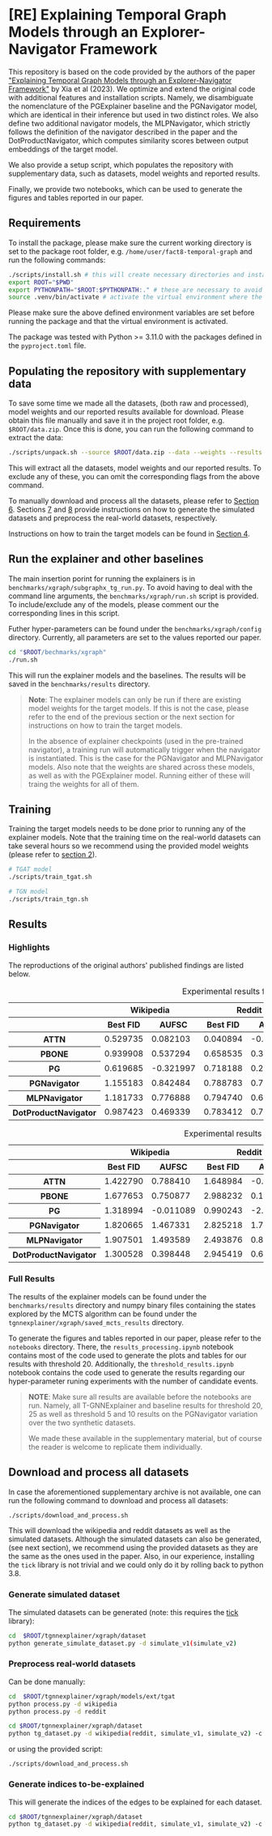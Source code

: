 # [RE] Explaining Temporal Graph Models through an Explorer-Navigator Framework

This repository is based on the code provided by the authors of the paper ["Explaining Temporal Graph Models through an Explorer-Navigator Framework"](https://openreview.net/forum?id=BR_ZhvcYbGJ) by Xia et al (2023). We optimize and extend the original code with additional features and installation scripts. Namely, we disambiguate the nomenclature of the PGExplainer baseline and the PGNavigator model, which are identical in their inference but used in two distinct roles. We also define two additional navigator models, the MLPNavigator, which strictly follows the definition of the navigator described in the paper and the DotProductNavigator, which computes similarity scores between output embeddings of the target model. 

We also provide a setup script, which populates the repository with supplementary data, such as datasets, model weights and reported results. 

Finally, we provide two notebooks, which can be used to generate the figures and tables reported in our paper.

## Requirements

To install the package, please make sure the current working directory is set to the package root folder, e.g. `/home/user/fact8-temporal-graph` and run the following commands:

```Bash
./scripts/install.sh # this will create necessary directories and install the package
export ROOT="$PWD"
export PYTHONPATH="$ROOT:$PYTHONPATH:." # these are necessary to avoid pathing issues
source .venv/bin/activate # activate the virtual environment where the package is installed
```

Please make sure the above defined environment variables are set before running the package and that the virtual environment is activated. 

The package was tested with Python >= 3.11.0 with the packages defined in the `pyproject.toml` file.

## Populating the repository with supplementary data

To save some time we made all the datasets, (both raw and processed), model weights and our reported results available for download. Please obtain this file manually and save it in the project root folder, e.g. `$ROOT/data.zip`. Once this is done, you can run the following command to extract the data:

```Bash
./scripts/unpack.sh --source $ROOT/data.zip --data --weights --results
```

This will extract all the datasets, model weights and our reported results. To exclude any of these, you can omit the corresponding flags from the above command.

To manually download and process all the datasets, please refer to [Section 6](#download-and-process-all-datasets). Sections [7](#generate-simulated-dataset) and [8](#preprocess-real-world-datasets) provide instructions on how to generate the simulated datasets and preprocess the real-world datasets, respectively.

Instructions on how to train the target models can be found in [Section 4](#training).

## Run the explainer and other baselines


The main insertion porint for running the explainers is in `benchmarks/xgraph/subgraphx_tg_run.py`. To avoid having to deal with the command line arguments, the `benchmarks/xgraph/run.sh` script is provided. To include/exclude any of the models, please comment our the corresponding lines in this script.

Futher hyper-parameters can be found under the `benchmarks/xgraph/config` directory. Currently, all parameters are set to the values reported our paper.

```Bash
cd "$ROOT/bechmarks/xgraph"
./run.sh
```
This will run the explainer models and the baselines. The results will be saved in the `benchmarks/results` directory.

> **Note**: The explainer models can only be run if there are existing model weights for the target models. If this is not the case, please refer to the end of the previous section or the next section for instructions on how to train the target models.
>
> In the absence of explainer checkpoints (used in the pre-trained navigator), a training run will automatically trigger when the navigator is instantiated. This is the case for the PGNavigator and MLPNavigator models. Also note that the weights are shared across these models, as well as with the PGExplainer model. Running either of these will traing the weights for all of them.

## Training

Training the target models needs to be done prior to running any of the explainer models. Note that the training time on the real-world datasets can take several hours so we recommend using the provided model weights (please refer to [section 2](#populating-the-repository-with-supplementary-data)).

```Bash
# TGAT model
./scripts/train_tgat.sh

# TGN model
./scripts/train_tgn.sh
```

## Results

### Highlights

The reproductions of the original authors' published findings are listed below.

<style type="text/css">
</style>
<table id="T_0a118">
  <caption>Experimental results for TGAT model.</caption>
  <thead>
    <tr>
      <th class="index_name level0" ></th>
      <th id="T_0a118_level0_col0" class="col_heading level0 col0" colspan="2">Wikipedia</th>
      <th id="T_0a118_level0_col2" class="col_heading level0 col2" colspan="2">Reddit</th>
      <th id="T_0a118_level0_col4" class="col_heading level0 col4" colspan="2">Simulate V1</th>
      <th id="T_0a118_level0_col6" class="col_heading level0 col6" colspan="2">Simulate V2</th>
    </tr>
    <tr>
      <th class="index_name level1" ></th>
      <th id="T_0a118_level1_col0" class="col_heading level1 col0" >Best FID</th>
      <th id="T_0a118_level1_col1" class="col_heading level1 col1" >AUFSC</th>
      <th id="T_0a118_level1_col2" class="col_heading level1 col2" >Best FID</th>
      <th id="T_0a118_level1_col3" class="col_heading level1 col3" >AUFSC</th>
      <th id="T_0a118_level1_col4" class="col_heading level1 col4" >Best FID</th>
      <th id="T_0a118_level1_col5" class="col_heading level1 col5" >AUFSC</th>
      <th id="T_0a118_level1_col6" class="col_heading level1 col6" >Best FID</th>
      <th id="T_0a118_level1_col7" class="col_heading level1 col7" >AUFSC</th>
    </tr>
  </thead>
  <tbody>
    <tr>
      <th id="T_0a118_level0_row0" class="row_heading level0 row0" >ATTN</th>
      <td id="T_0a118_row0_col0" class="data row0 col0" >0.529735</td>
      <td id="T_0a118_row0_col1" class="data row0 col1" >0.082103</td>
      <td id="T_0a118_row0_col2" class="data row0 col2" >0.040894</td>
      <td id="T_0a118_row0_col3" class="data row0 col3" >-0.115032</td>
      <td id="T_0a118_row0_col4" class="data row0 col4" >0.872525</td>
      <td id="T_0a118_row0_col5" class="data row0 col5" >0.594758</td>
      <td id="T_0a118_row0_col6" class="data row0 col6" >0.475007</td>
      <td id="T_0a118_row0_col7" class="data row0 col7" >-0.908423</td>
    </tr>
    <tr>
      <th id="T_0a118_level0_row1" class="row_heading level0 row1" >PBONE</th>
      <td id="T_0a118_row1_col0" class="data row1 col0" >0.939908</td>
      <td id="T_0a118_row1_col1" class="data row1 col1" >0.537294</td>
      <td id="T_0a118_row1_col2" class="data row1 col2" >0.658535</td>
      <td id="T_0a118_row1_col3" class="data row1 col3" >0.346819</td>
      <td id="T_0a118_row1_col4" class="data row1 col4" >1.258814</td>
      <td id="T_0a118_row1_col5" class="data row1 col5" >0.862181</td>
      <td id="T_0a118_row1_col6" class="data row1 col6" >1.225851</td>
      <td id="T_0a118_row1_col7" class="data row1 col7" >0.873869</td>
    </tr>
    <tr>
      <th id="T_0a118_level0_row2" class="row_heading level0 row2" >PG</th>
      <td id="T_0a118_row2_col0" class="data row2 col0" >0.619685</td>
      <td id="T_0a118_row2_col1" class="data row2 col1" >-0.321997</td>
      <td id="T_0a118_row2_col2" class="data row2 col2" >0.718188</td>
      <td id="T_0a118_row2_col3" class="data row2 col3" >0.210220</td>
      <td id="T_0a118_row2_col4" class="data row2 col4" >0.714999</td>
      <td id="T_0a118_row2_col5" class="data row2 col5" >-0.411107</td>
      <td id="T_0a118_row2_col6" class="data row2 col6" >0.478570</td>
      <td id="T_0a118_row2_col7" class="data row2 col7" >-0.821495</td>
    </tr>
    <tr>
      <th id="T_0a118_level0_row3" class="row_heading level0 row3" >PGNavigator</th>
      <td id="T_0a118_row3_col0" class="data row3 col0" >1.155183</td>
      <td id="T_0a118_row3_col1" class="data row3 col1" >0.842484</td>
      <td id="T_0a118_row3_col2" class="data row3 col2" >0.788783</td>
      <td id="T_0a118_row3_col3" class="data row3 col3" >0.719582</td>
      <td id="T_0a118_row3_col4" class="data row3 col4" >1.513354</td>
      <td id="T_0a118_row3_col5" class="data row3 col5" >1.142643</td>
      <td id="T_0a118_row3_col6" class="data row3 col6" >1.155439</td>
      <td id="T_0a118_row3_col7" class="data row3 col7" >0.444023</td>
    </tr>
    <tr>
      <th id="T_0a118_level0_row4" class="row_heading level0 row4" >MLPNavigator</th>
      <td id="T_0a118_row4_col0" class="data row4 col0" >1.181733</td>
      <td id="T_0a118_row4_col1" class="data row4 col1" >0.776888</td>
      <td id="T_0a118_row4_col2" class="data row4 col2" >0.794740</td>
      <td id="T_0a118_row4_col3" class="data row4 col3" >0.605059</td>
      <td id="T_0a118_row4_col4" class="data row4 col4" >1.394806</td>
      <td id="T_0a118_row4_col5" class="data row4 col5" >0.881115</td>
      <td id="T_0a118_row4_col6" class="data row4 col6" >1.162250</td>
      <td id="T_0a118_row4_col7" class="data row4 col7" >0.367933</td>
    </tr>
    <tr>
      <th id="T_0a118_level0_row5" class="row_heading level0 row5" >DotProductNavigator</th>
      <td id="T_0a118_row5_col0" class="data row5 col0" >0.987423</td>
      <td id="T_0a118_row5_col1" class="data row5 col1" >0.469339</td>
      <td id="T_0a118_row5_col2" class="data row5 col2" >0.783412</td>
      <td id="T_0a118_row5_col3" class="data row5 col3" >0.712787</td>
      <td id="T_0a118_row5_col4" class="data row5 col4" >1.252745</td>
      <td id="T_0a118_row5_col5" class="data row5 col5" >0.597811</td>
      <td id="T_0a118_row5_col6" class="data row5 col6" >1.223335</td>
      <td id="T_0a118_row5_col7" class="data row5 col7" >0.596084</td>
    </tr>
  </tbody>
</table>


<style type="text/css">
</style>
<table id="T_c3d57">
  <caption>Experimental results for TGN model.</caption>
  <thead>
    <tr>
      <th class="index_name level0" ></th>
      <th id="T_c3d57_level0_col0" class="col_heading level0 col0" colspan="2">Wikipedia</th>
      <th id="T_c3d57_level0_col2" class="col_heading level0 col2" colspan="2">Reddit</th>
      <th id="T_c3d57_level0_col4" class="col_heading level0 col4" colspan="2">Simulate V1</th>
      <th id="T_c3d57_level0_col6" class="col_heading level0 col6" colspan="2">Simulate V2</th>
    </tr>
    <tr>
      <th class="index_name level1" ></th>
      <th id="T_c3d57_level1_col0" class="col_heading level1 col0" >Best FID</th>
      <th id="T_c3d57_level1_col1" class="col_heading level1 col1" >AUFSC</th>
      <th id="T_c3d57_level1_col2" class="col_heading level1 col2" >Best FID</th>
      <th id="T_c3d57_level1_col3" class="col_heading level1 col3" >AUFSC</th>
      <th id="T_c3d57_level1_col4" class="col_heading level1 col4" >Best FID</th>
      <th id="T_c3d57_level1_col5" class="col_heading level1 col5" >AUFSC</th>
      <th id="T_c3d57_level1_col6" class="col_heading level1 col6" >Best FID</th>
      <th id="T_c3d57_level1_col7" class="col_heading level1 col7" >AUFSC</th>
    </tr>
  </thead>
  <tbody>
    <tr>
      <th id="T_c3d57_level0_row0" class="row_heading level0 row0" >ATTN</th>
      <td id="T_c3d57_row0_col0" class="data row0 col0" >1.422790</td>
      <td id="T_c3d57_row0_col1" class="data row0 col1" >0.788410</td>
      <td id="T_c3d57_row0_col2" class="data row0 col2" >1.648984</td>
      <td id="T_c3d57_row0_col3" class="data row0 col3" >-0.974337</td>
      <td id="T_c3d57_row0_col4" class="data row0 col4" >0.596853</td>
      <td id="T_c3d57_row0_col5" class="data row0 col5" >0.418108</td>
      <td id="T_c3d57_row0_col6" class="data row0 col6" >0.180901</td>
      <td id="T_c3d57_row0_col7" class="data row0 col7" >-1.456566</td>
    </tr>
    <tr>
      <th id="T_c3d57_level0_row1" class="row_heading level0 row1" >PBONE</th>
      <td id="T_c3d57_row1_col0" class="data row1 col0" >1.677653</td>
      <td id="T_c3d57_row1_col1" class="data row1 col1" >0.750877</td>
      <td id="T_c3d57_row1_col2" class="data row1 col2" >2.988232</td>
      <td id="T_c3d57_row1_col3" class="data row1 col3" >0.137898</td>
      <td id="T_c3d57_row1_col4" class="data row1 col4" >0.734512</td>
      <td id="T_c3d57_row1_col5" class="data row1 col5" >0.432308</td>
      <td id="T_c3d57_row1_col6" class="data row1 col6" >0.265230</td>
      <td id="T_c3d57_row1_col7" class="data row1 col7" >-0.616406</td>
    </tr>
    <tr>
      <th id="T_c3d57_level0_row2" class="row_heading level0 row2" >PG</th>
      <td id="T_c3d57_row2_col0" class="data row2 col0" >1.318994</td>
      <td id="T_c3d57_row2_col1" class="data row2 col1" >-0.011089</td>
      <td id="T_c3d57_row2_col2" class="data row2 col2" >0.990243</td>
      <td id="T_c3d57_row2_col3" class="data row2 col3" >-2.312849</td>
      <td id="T_c3d57_row2_col4" class="data row2 col4" >0.549872</td>
      <td id="T_c3d57_row2_col5" class="data row2 col5" >-0.418763</td>
      <td id="T_c3d57_row2_col6" class="data row2 col6" >0.150199</td>
      <td id="T_c3d57_row2_col7" class="data row2 col7" >-2.179182</td>
    </tr>
    <tr>
      <th id="T_c3d57_level0_row3" class="row_heading level0 row3" >PGNavigator</th>
      <td id="T_c3d57_row3_col0" class="data row3 col0" >1.820665</td>
      <td id="T_c3d57_row3_col1" class="data row3 col1" >1.467331</td>
      <td id="T_c3d57_row3_col2" class="data row3 col2" >2.825218</td>
      <td id="T_c3d57_row3_col3" class="data row3 col3" >1.769516</td>
      <td id="T_c3d57_row3_col4" class="data row3 col4" >0.920611</td>
      <td id="T_c3d57_row3_col5" class="data row3 col5" >0.680338</td>
      <td id="T_c3d57_row3_col6" class="data row3 col6" >0.265451</td>
      <td id="T_c3d57_row3_col7" class="data row3 col7" >-1.056114</td>
    </tr>
    <tr>
      <th id="T_c3d57_level0_row4" class="row_heading level0 row4" >MLPNavigator</th>
      <td id="T_c3d57_row4_col0" class="data row4 col0" >1.907501</td>
      <td id="T_c3d57_row4_col1" class="data row4 col1" >1.493589</td>
      <td id="T_c3d57_row4_col2" class="data row4 col2" >2.493876</td>
      <td id="T_c3d57_row4_col3" class="data row4 col3" >0.819607</td>
      <td id="T_c3d57_row4_col4" class="data row4 col4" >0.934737</td>
      <td id="T_c3d57_row4_col5" class="data row4 col5" >0.491064</td>
      <td id="T_c3d57_row4_col6" class="data row4 col6" >0.255969</td>
      <td id="T_c3d57_row4_col7" class="data row4 col7" >-1.460341</td>
    </tr>
    <tr>
      <th id="T_c3d57_level0_row5" class="row_heading level0 row5" >DotProductNavigator</th>
      <td id="T_c3d57_row5_col0" class="data row5 col0" >1.300528</td>
      <td id="T_c3d57_row5_col1" class="data row5 col1" >0.398448</td>
      <td id="T_c3d57_row5_col2" class="data row5 col2" >2.945419</td>
      <td id="T_c3d57_row5_col3" class="data row5 col3" >0.653993</td>
      <td id="T_c3d57_row5_col4" class="data row5 col4" >0.908063</td>
      <td id="T_c3d57_row5_col5" class="data row5 col5" >0.371170</td>
      <td id="T_c3d57_row5_col6" class="data row5 col6" >0.264682</td>
      <td id="T_c3d57_row5_col7" class="data row5 col7" >-1.284565</td>
    </tr>
  </tbody>
</table>



### Full Results

The results of the explainer models can be found under the `benchmarks/results` directory and numpy binary files containing the states explored by the MCTS algorithm can be found under the `tgnnexplainer/xgraph/saved_mcts_results` directory.

To generate the figures and tables reported in our paper, please refer to the `notebooks` directory. There, the `results_processing.ipynb` notebook contains most of the code used to generate the plots and tables for our results with threshold 20. Additionally, the `threshold_results.ipynb` notebook contains the code used to generate the results regarding our hyper-parameter runing experiments with the number of candidate events.

> **NOTE**: Make sure all results are available before the notebooks are run. Namely, all T-GNNExplainer and baseline results for threshold 20, 25 as well as threshold 5 and 10 results on the PGNavigator variation over the two synthetic datasets. 
>
> We made these available in the supplementary material, but of course the reader is welcome to replicate them individually.

## Download and process all datasets

In case the aforementioned supplementary archive is not available, one can run the following command to download and process all datasets:

```Bash
./scripts/download_and_process.sh
```

This will download the wikipedia and reddit datasets as well as the simulated datasets. Although the simulated datasets can also be generated, (see next section), we recommend using the provided datasets as they are the same as the ones used in the paper. Also, in our experience, installing the `tick` library is not trivial and we could only do it by rolling back to python 3.8. 

### Generate simulated dataset

The simulated datasets can be generated (note: this requires the [tick](https://https://github.com/X-DataInitiative/tick/issues) library):

```Bash
cd  $ROOT/tgnnexplainer/xgraph/dataset
python generate_simulate_dataset.py -d simulate_v1(simulate_v2)
```

### Preprocess real-world datasets

Can be done manually:
```Bash
cd  $ROOT/tgnnexplainer/xgraph/models/ext/tgat
python process.py -d wikipedia
python process.py -d reddit

cd $ROOT/tgnnexplainer/xgraph/dataset
python tg_dataset.py -d wikipedia(reddit, simulate_v1, simulate_v2) -c index
```
or using the provided script:
```
./scripts/download_and_process.sh
```


### Generate indices to-be-explained

This will generate the indices of the edges to be explained for each dataset.

```Bash
cd $ROOT/tgnnexplainer/xgraph/dataset
python tg_dataset.py -d wikipedia(reddit, simulate_v1, simulate_v2) -c index
```

